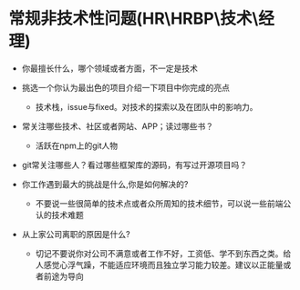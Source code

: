 # 常规非技术性问题(HR\HRBP\技术\经理)

- 你最擅长什么，哪个领域或者方面，不一定是技术

- 挑选一个你认为最出色的项目介绍一下项目中你完成的亮点
    - 技术栈，issue与fixed。对技术的探索以及在团队中的影响力。
 
- 常关注哪些技术、社区或者网站、APP；读过哪些书？
    - 活跃在npm上的git人物

- git常关注哪些人？看过哪些框架库的源码，有写过开源项目吗？    

- 你工作遇到最大的挑战是什么,你是如何解决的?
    - 不要说一些很简单的技术点或者众所周知的技术细节，可以说一些前端公认的技术难题
    
- 从上家公司离职的原因是什么?
    - 切记不要说你对公司不满意或者工作不好，工资低、学不到东西之类。给人感觉心浮气躁，不能适应环境而且独立学习能力较差。建议以正能量或者前途为导向


    